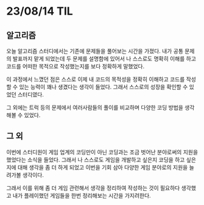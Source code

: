 # 23/08/14 TIL

## 알고리즘

오늘 알고리즘 스터디에서는 기존에 문제들을 풀어보는 시간을 가졌다. 내가 공통 문제의 발표까지 맡게 되었는데
두 문제를 설명함에 있어서 나 스스로도 명확히 이해를 하고 코드를 어떠한 목적으로 작성했는지를 보다 정확하게 말했었다.

이 과정에서 느꼈던 점은 스스로 이제 내 코드의 목적성을 정확히 이해하고 코드를 작성할 수 있는 능력이 꽤나 생겼다는 생각이 들었다. 그래서 스스로의 성장을 확인할 수 있었던 스터디였다.

그 외에는 트럭 등의 문제에서 여러사람들의 풀이를 비교하며 다양한 코딩 방법을 생각해볼 수 있었다.

## 그 외

이번에 스터디원이 게임 업계의 코딩만이 아닌 코딩과는 조금 벗어난 분야로써의 지원을 했었다는 소식을 들었다.
그래서 나 스스로도 게임을 개발하고 싶은지 코딩을 하고 싶은지에 대해 생각을 좀 더 하게 되었고 이번을 기회 삼아 다양한 게임 분야로의 지원을 늘려가볼 생각이다.

그래서 이를 위해 좀 더 게임 관련해서 생각을 정리하여 작성하는 것이 필요하다 생각했고 내가 플레이했던 게임들을 한번 정리해보는 시간을 가지려한다.

